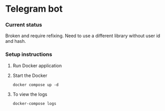# Telegram bot

### Current status

Broken and require refixing.
Need to use a different library without user id and hash.

### Setup instructions

1. Run Docker application

1. Start the Docker

   ```
   docker compose up -d
   ```

1. To view the logs

   ```
   docker-compose logs
   ```

